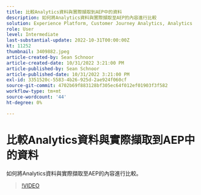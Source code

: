 ```yaml
---
title: 比較Analytics資料與實際擷取到AEP中的資料
description: 如何將Analytics資料與實際擷取至AEP的內容進行比較
solution: Experience Platform, Customer Journey Analytics, Analytics
role: User
level: Intermediate
last-substantial-update: 2022-10-31T00:00:00Z
kt: 11252
thumbnail: 3409882.jpeg
article-created-by: Sean Schnoor
article-created-date: 10/31/2022 3:21:00 PM
article-published-by: Sean Schnoor
article-published-date: 10/31/2022 3:21:00 PM
exl-id: 3351520c-5583-4b26-925d-2ae924f060cf
source-git-commit: 4702b69f883128bf305ec64f012ef01903f3f582
workflow-type: tm+mt
source-wordcount: '44'
ht-degree: 0%

---
```


# 比較Analytics資料與實際擷取到AEP中的資料

如何將Analytics資料與實際擷取至AEP的內容進行比較。

>[!VIDEO](https://video.tv.adobe.com/v/3409882/?quality=12&learn=on)
